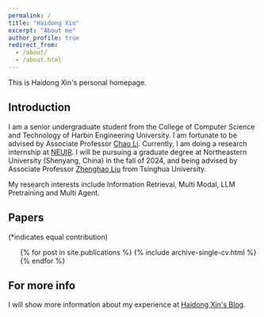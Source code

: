 ```yaml
---
permalink: /
title: "Haidong Xin"
excerpt: "About me"
author_profile: true
redirect_from: 
  - /about/
  - /about.html
---
```


This is Haidong Xin's personal homepage.

Introduction
------
I am a senior undergraduate student from the College of Computer Science and Technology of Harbin Engineering University. I am fortunate to be advised by Associate Professor [Chao Li](http://ss.zhizhen.com/s?sw=%E8%AE%A1%E7%AE%97%E6%9C%BA%E7%A7%91%E5%AD%A6%E4%B8%8E%E6%8A%80%E6%9C%AF&strcompy=1612_-1&jxsearch=2&size=15&isort=1&x=0_3119&deepsw=%E6%9D%8E%E8%B6%85&version=v2). Currently, I am doing a research internship at [NEUIR](https://github.com/NEUIR). I will be pursuing a graduate degree at Northeastern University (Shenyang, China) in the fall of 2024, and being advised by Associate Professor [Zhenghao Liu](https://edwardzh.github.io/) from Tsinghua University.

My research interests include Information Retrieval, Multi Modal, LLM Pretraining and Multi Agent.

Papers
------
(*indicates equal contribution)

  <ul>{% for post in site.publications %}
    {% include archive-single-cv.html %}
  {% endfor %}</ul>

For more info
------
I will show more information about my experience at [Haidong Xin's Blog](https://resume.kokomi0728.eu.org).

<p><center>
  <div id="clustrmaps-widget" style="width:50%">
    <script type='text/javascript' id='clustrmaps' src='//cdn.clustrmaps.com/map_v2.js?cl=ffffff&w=a&t=tt&d=e5X58khjwTA1_lrYnMyFF8oCJypotuYdVcB30wne0dM&co=2d78ad&cmo=3acc3a&cmn=ff5353&ct=ffffff'></script>
  </div>
</center></p>

